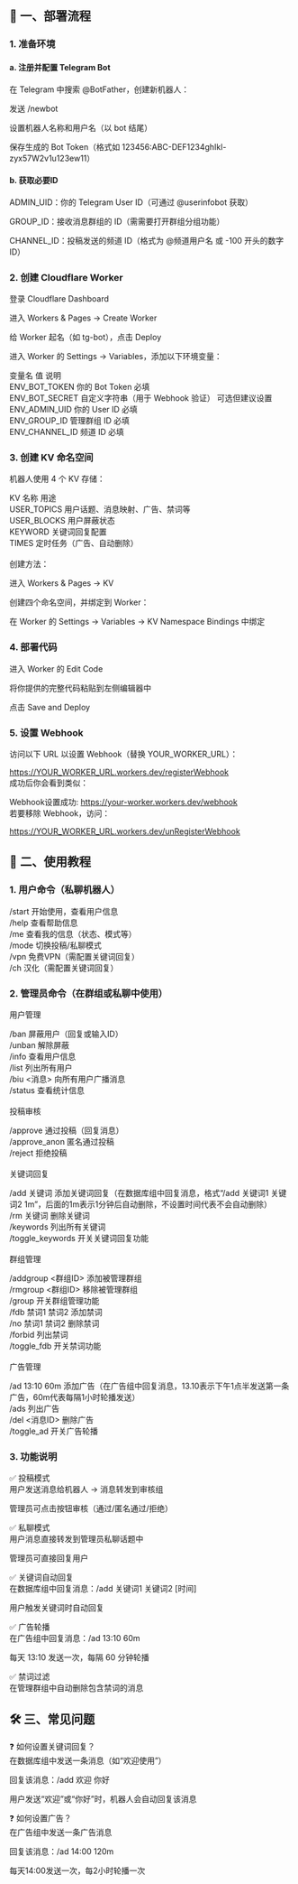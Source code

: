 ## 🚀 一、部署流程 ##
### 1. 准备环境 <br>
#### a. 注册并配置 Telegram Bot <br>
在 Telegram 中搜索 @BotFather，创建新机器人： <br>

发送 /newbot <br>

设置机器人名称和用户名（以 bot 结尾） <br>

保存生成的 Bot Token（格式如 123456:ABC-DEF1234ghIkl-zyx57W2v1u123ew11） <br>

#### b. 获取必要ID <br>
ADMIN_UID：你的 Telegram User ID（可通过 @userinfobot 获取） <br>

GROUP_ID：接收消息群组的 ID（需需要打开群组分组功能） <br>

CHANNEL_ID：投稿发送的频道 ID（格式为 @频道用户名 或 -100 开头的数字ID） <br>

### 2. 创建 Cloudflare Worker <br>
登录 Cloudflare Dashboard <br>

进入 Workers & Pages → Create Worker <br>

给 Worker 起名（如 tg-bot），点击 Deploy <br>

进入 Worker 的 Settings → Variables，添加以下环境变量： <br>

变量名	值	说明 <br>
ENV_BOT_TOKEN	你的 Bot Token	必填 <br>
ENV_BOT_SECRET	自定义字符串（用于 Webhook 验证）	可选但建议设置 <br>
ENV_ADMIN_UID	你的 User ID	必填 <br>
ENV_GROUP_ID	管理群组 ID	必填 <br>
ENV_CHANNEL_ID	频道 ID	必填 <br>
### 3. 创建 KV 命名空间 <br>
机器人使用 4 个 KV 存储： <br>

KV 名称	用途 <br>
USER_TOPICS	用户话题、消息映射、广告、禁词等 <br>
USER_BLOCKS	用户屏蔽状态 <br>
KEYWORD	关键词回复配置 <br>
TIMES	定时任务（广告、自动删除） <br><br>
创建方法： <br>

进入 Workers & Pages → KV <br>

创建四个命名空间，并绑定到 Worker： <br>

在 Worker 的 Settings → Variables → KV Namespace Bindings 中绑定 <br>

### 4. 部署代码 <br>
进入 Worker 的 Edit Code <br>

将你提供的完整代码粘贴到左侧编辑器中 <br>

点击 Save and Deploy <br>

### 5. 设置 Webhook <br>
访问以下 URL 以设置 Webhook（替换 YOUR_WORKER_URL）： <br>

https://YOUR_WORKER_URL.workers.dev/registerWebhook <br>
成功后你会看到类似： <br>

Webhook设置成功: https://your-worker.workers.dev/webhook <br>
若要移除 Webhook，访问： <br>

https://YOUR_WORKER_URL.workers.dev/unRegisterWebhook <br>

## 📖 二、使用教程 <br>
### 1. 用户命令（私聊机器人） <br>

/start	开始使用，查看用户信息 <br>
/help	查看帮助信息 <br>
/me	查看我的信息（状态、模式等） <br>
/mode	切换投稿/私聊模式 <br>
/vpn	免费VPN（需配置关键词回复） <br>
/ch	汉化（需配置关键词回复） <br>
### 2. 管理员命令（在群组或私聊中使用） <br>
用户管理 <br>

/ban	屏蔽用户（回复或输入ID） <br>
/unban	解除屏蔽 <br>
/info	查看用户信息 <br>
/list	列出所有用户 <br>
/biu <消息>	向所有用户广播消息 <br>
/status	查看统计信息 <br><br>
投稿审核 <br>

/approve	通过投稿（回复消息） <br>
/approve_anon	匿名通过投稿 <br>
/reject	拒绝投稿 <br><br>
关键词回复 <br>

/add 关键词	添加关键词回复（在数据库组中回复消息，格式“/add 关键词1 关键词2 1m”，后面的1m表示1分钟后自动删除，不设置时间代表不会自动删除） <br>
/rm 关键词	删除关键词 <br>
/keywords	列出所有关键词 <br>
/toggle_keywords	开关关键词回复功能 <br><br>
群组管理 <br>

/addgroup <群组ID>	添加被管理群组 <br>
/rmgroup <群组ID>	移除被管理群组 <br>
/group	开关群组管理功能 <br>
/fdb 禁词1 禁词2	添加禁词 <br>
/no 禁词1 禁词2	删除禁词 <br>
/forbid	列出禁词 <br>
/toggle_fdb	开关禁词功能 <br><br>
广告管理 <br>

/ad 13:10 60m	添加广告（在广告组中回复消息，13.10表示下午1点半发送第一条广告，60m代表每隔1小时轮播发送） <br>
/ads	列出广告 <br>
/del <消息ID>	删除广告 <br>
/toggle_ad	开关广告轮播 <br>
### 3. 功能说明 <br>
✅ 投稿模式 <br>
用户发送消息给机器人 → 消息转发到审核组 <br>

管理员可点击按钮审核（通过/匿名通过/拒绝） <br>

✅ 私聊模式 <br>
用户消息直接转发到管理员私聊话题中 <br>

管理员可直接回复用户 <br>

✅ 关键词自动回复 <br>
在数据库组中回复消息：/add 关键词1 关键词2 [时间] <br>

用户触发关键词时自动回复 <br>

✅ 广告轮播 <br>
在广告组中回复消息：/ad 13:10 60m <br>

每天 13:10 发送一次，每隔 60 分钟轮播 <br>

✅ 禁词过滤 <br>
在管理群组中自动删除包含禁词的消息 <br>

## 🛠 三、常见问题

❓ 如何设置关键词回复？ <br>
在数据库组中发送一条消息（如“欢迎使用”） <br>

回复该消息：/add 欢迎 你好 <br>

用户发送“欢迎”或“你好”时，机器人会自动回复该消息 <br>

❓ 如何设置广告？ <br>
在广告组中发送一条广告消息 <br>

回复该消息：/ad 14:00 120m <br>

每天14:00发送一次，每2小时轮播一次 <br>

